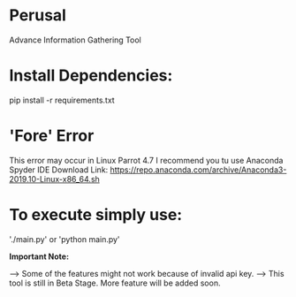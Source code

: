 # Perusal
Advance Information Gathering Tool

# Install Dependencies:
pip install -r requirements.txt

# 'Fore' Error
This error may occur in Linux Parrot 4.7
I recommend you tu use Anaconda Spyder IDE
  Download Link: https://repo.anaconda.com/archive/Anaconda3-2019.10-Linux-x86_64.sh
  
# To execute simply use:
'./main.py' or 'python main.py'

**Important Note:**

--> Some of the features might not work because of invalid api key.
--> This tool is still in Beta Stage. More feature will be added soon.

